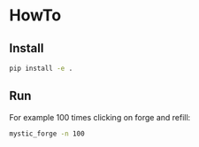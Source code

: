 # HowTo

## Install

```bash
pip install -e .
```

## Run

For example 100 times clicking on forge and refill:

```bash
mystic_forge -n 100
```
